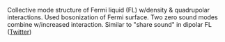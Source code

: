 
Collective mode structure of Fermi liquid (FL) w/density & quadrupolar interactions. Used bosonization of Fermi surface. Two zero sound modes combine w/increased interaction. Similar to "share sound" in dipolar FL ([Twitter](https://twitter.com/JoshuahHeath/status/1121449522985676805))
